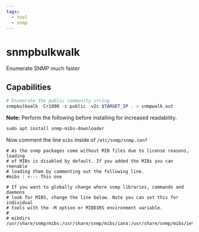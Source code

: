 ```yaml
---
tags:
  - tool
  - snmp
---
```

# snmpbulkwalk

Enumerate SNMP much faster

## Capabilities

```powershell
# Enumerate the public community string
snmpbulkwalk -Cr1000 -c public -v2c $TARGET_IP . > snmpwalk.out
```

**Note:** Perform the following before installing for increased readability.

```powershell
sudo apt install snmp-mibs-downloader
```

Now comment the line `mibs` inside of `/etc/snmp/snmp.conf`

```
# As the snmp packages come without MIB files due to license reasons, loading
# of MIBs is disabled by default. If you added the MIBs you can reenable
# loading them by commenting out the following line.
#mibs : <--- This one

# If you want to globally change where snmp libraries, commands and daemons
# look for MIBS, change the line below. Note you can set this for individual
# tools with the -M option or MIBDIRS environment variable.
#
# mibdirs /usr/share/snmp/mibs:/usr/share/snmp/mibs/iana:/usr/share/snmp/mibs/ietf
```
